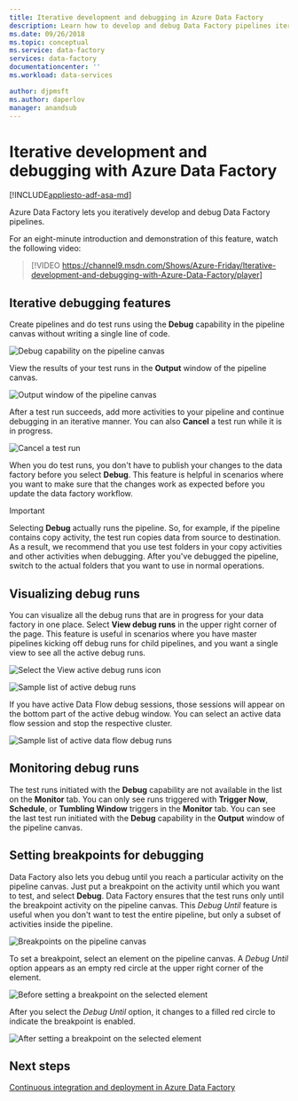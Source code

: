 ```yaml
---
title: Iterative development and debugging in Azure Data Factory 
description: Learn how to develop and debug Data Factory pipelines iteratively in the Azure portal.
ms.date: 09/26/2018
ms.topic: conceptual
ms.service: data-factory
services: data-factory
documentationcenter: ''
ms.workload: data-services

author: djpmsft
ms.author: daperlov
manager: anandsub
---
```

# Iterative development and debugging with Azure Data Factory
[!INCLUDE[appliesto-adf-asa-md](includes/appliesto-adf-asa-md.md)]

Azure Data Factory lets you iteratively develop and debug Data Factory pipelines.

For an eight-minute introduction and demonstration of this feature, watch the following video:

> [!VIDEO https://channel9.msdn.com/Shows/Azure-Friday/Iterative-development-and-debugging-with-Azure-Data-Factory/player]

## Iterative debugging features
Create pipelines and do test runs using the **Debug** capability in the pipeline canvas without writing a single line of code.

![Debug capability on the pipeline canvas](media/iterative-development-debugging/iterative-development-image1.png)

View the results of your test runs in the **Output** window of the pipeline canvas.

![Output window of the pipeline canvas](media/iterative-development-debugging/iterative-development-image2.png)

After a test run succeeds, add more activities to your pipeline and continue debugging in an iterative manner. You can also **Cancel** a test run while it is in progress.

![Cancel a test run](media/iterative-development-debugging/iterative-development-image3.png)

When you do test runs, you don't have to publish your changes to the data factory before you select **Debug**. This feature is helpful in scenarios where you want to make sure that the changes work as expected before you update the data factory workflow.

> [!IMPORTANT]
> Selecting **Debug** actually runs the pipeline. So, for example, if the pipeline contains copy activity, the test run copies data from source to destination. As a result, we recommend that you use test folders in your copy activities and other activities when debugging. After you've debugged the pipeline, switch to the actual folders that you want to use in normal operations.

## Visualizing debug runs

You can visualize all the debug runs that are in progress for your data factory in one place. Select **View debug runs** in the upper right corner of the page. This feature is useful in scenarios where you have master pipelines kicking off debug runs for child pipelines, and you want a single view to see all the active debug runs.

![Select the View active debug runs icon](media/iterative-development-debugging/view-debug-runs-image1.png)

![Sample list of active debug runs](media/iterative-development-debugging/view-debug-runs-image2.png)

If you have active Data Flow debug sessions, those sessions will appear on the bottom part of the active debug window. You can select an active data flow session and stop the respective cluster.

![Sample list of active data flow debug runs](media/data-flow/dfsessions.png)

## Monitoring debug runs

The test runs initiated with the **Debug** capability are not available in the list on the **Monitor** tab. You can only see runs triggered with **Trigger Now**, **Schedule**, or **Tumbling Window** triggers in the **Monitor** tab. You can see the last test run initiated with the **Debug** capability in the **Output** window of the pipeline canvas.

## Setting breakpoints for debugging

Data Factory also lets you debug until you reach a particular activity on the pipeline canvas. Just put a breakpoint on the activity until which you want to test, and select **Debug**. Data Factory ensures that the test runs only until the breakpoint activity on the pipeline canvas. This *Debug Until* feature is useful when you don't want to test the entire pipeline, but only a subset of activities inside the pipeline.

![Breakpoints on the pipeline canvas](media/iterative-development-debugging/iterative-development-image4.png)

To set a breakpoint, select an element on the pipeline canvas. A *Debug Until* option appears as an empty red circle at the upper right corner of the element.

![Before setting a breakpoint on the selected element](media/iterative-development-debugging/iterative-development-image5.png)

After you select the *Debug Until* option, it changes to a filled red circle to indicate the breakpoint is enabled.

![After setting a breakpoint on the selected element](media/iterative-development-debugging/iterative-development-image6.png)

## Next steps
[Continuous integration and deployment in Azure Data Factory](continuous-integration-deployment.md)

